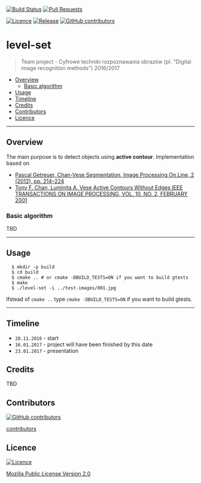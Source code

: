 [![Build Status](https://travis-ci.com/JaroslawWiosna/level-set.svg?token=o1NhkEzXPpzaim9ynHJS&branch=master)](https://travis-ci.com/JaroslawWiosna/level-set)
[![Pull Requests](https://img.shields.io/github/issues-pr/JaroslawWiosna/level-set.svg)](https://github.com/JaroslawWiosna/level-set/pulls)

[![Licence](https://img.shields.io/github/license/JaroslawWiosna/level-set.svg)]()
[![Release](https://img.shields.io/github/release/JaroslawWiosna/level-set.svg?maxAge=3600)](https://github.com/JaroslawWiosna/level-set/releases)
[![GitHub contributors](https://img.shields.io/github/contributors/JaroslawWiosna/level-set.svg)]()

# level-set
> Team project - Cyfrowe techniki rozpoznawania obrazów (pl. "Digital image recognition methods") 2016/2017

  - [Overview](#overview)
     - [Basic algorithm](#basicalgorithm)
  - [Usage](#usage)
  - [Timeline](#timeline)
  - [Credits](#credits)
  - [Contributors](#contributors)
  - [Licence](#licence)

---

## Overview

The main purpose is to detect objects using **active contour**.
Implementation based on 
  - [Pascal Getreuer, Chan-Vese Segmentation, Image Processing On Line, 2 (2012), pp. 214–224](http://www.ipol.im/pub/art/2012/g-cv)
  - [Tony F. Chan, Luminita A. Vese Active Contours Without Edges IEEE TRANSACTIONS ON IMAGE PROCESSING, VOL. 10, NO. 2, FEBRUARY 2001](http://www.math.ucla.edu/~lvese/PAPERS/IEEEIP2001.pdf)

### Basic algorithm

TBD

---

## Usage

```
  $ mkdir -p build
  $ cd build
  $ cmake .. # or cmake -DBUILD_TESTS=ON if you want to build gtests
  $ make
  $ ./level-set -i ../test-images/001.jpg
```
Ifstead of `cmake ..` type `cmake -DBUILD_TESTS=ON` if you want to build gtests.

---

## Timeline
  - `28.11.2016` - start
  - `16.01.2017` - project will have been finished by this date
  - `23.01.2017` - presentation

## Credits

TBD

## Contributors

[![GitHub contributors](https://img.shields.io/github/contributors/JaroslawWiosna/level-set.svg)]()

[contributors](https://github.com/JaroslawWiosna/level-set/graphs/contributors)

## Licence

[![Licence](https://img.shields.io/github/license/JaroslawWiosna/level-set.svg)]()

[Mozilla Public License Version 2.0](https://github.com/JaroslawWiosna/level-set/blob/master/LICENCE)
